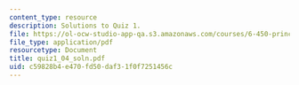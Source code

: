 ```yaml
---
content_type: resource
description: Solutions to Quiz 1.
file: https://ol-ocw-studio-app-qa.s3.amazonaws.com/courses/6-450-principles-of-digital-communications-i-fall-2006/c59828b4e470fd50daf31f0f7251456c_quiz1_04_soln.pdf
file_type: application/pdf
resourcetype: Document
title: quiz1_04_soln.pdf
uid: c59828b4-e470-fd50-daf3-1f0f7251456c
---
```

